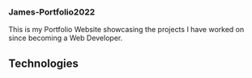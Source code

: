 ### James-Portfolio2022

This is my Portfolio Website showcasing the projects I have worked on since becoming a Web Developer.

## Technologies

